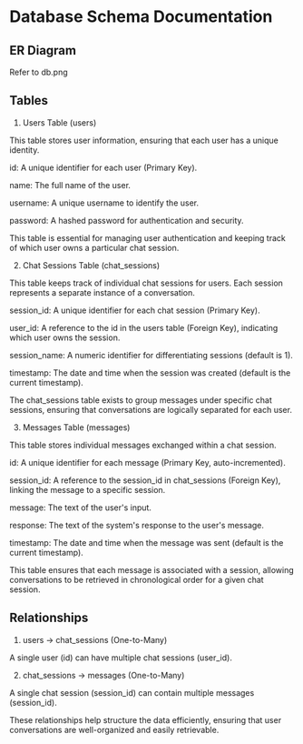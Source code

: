# Database Schema Documentation

## ER Diagram
Refer to db.png

## Tables
1. Users Table (users) 

This table stores user information, ensuring that each user has a unique identity. 

id: A unique identifier for each user (Primary Key). 

name: The full name of the user. 

username: A unique username to identify the user. 

password: A hashed password for authentication and security. 

This table is essential for managing user authentication and keeping track of which user owns a particular chat session. 

 

2. Chat Sessions Table (chat_sessions) 

This table keeps track of individual chat sessions for users. Each session represents a separate instance of a conversation. 

session_id: A unique identifier for each chat session (Primary Key). 

user_id: A reference to the id in the users table (Foreign Key), indicating which user owns the session. 

session_name: A numeric identifier for differentiating sessions (default is 1). 

timestamp: The date and time when the session was created (default is the current timestamp). 

The chat_sessions table exists to group messages under specific chat sessions, ensuring that conversations are logically separated for each user. 

 

3. Messages Table (messages) 

This table stores individual messages exchanged within a chat session. 

id: A unique identifier for each message (Primary Key, auto-incremented). 

session_id: A reference to the session_id in chat_sessions (Foreign Key), linking the message to a specific session. 

message: The text of the user's input. 

response: The text of the system's response to the user's message. 

timestamp: The date and time when the message was sent (default is the current timestamp). 

This table ensures that each message is associated with a session, allowing conversations to be retrieved in chronological order for a given chat session. 

## Relationships
1. users → chat_sessions (One-to-Many) 

A single user (id) can have multiple chat sessions (user_id). 

2. chat_sessions → messages (One-to-Many) 

A single chat session (session_id) can contain multiple messages (session_id). 

These relationships help structure the data efficiently, ensuring that user conversations are well-organized and easily retrievable. 
